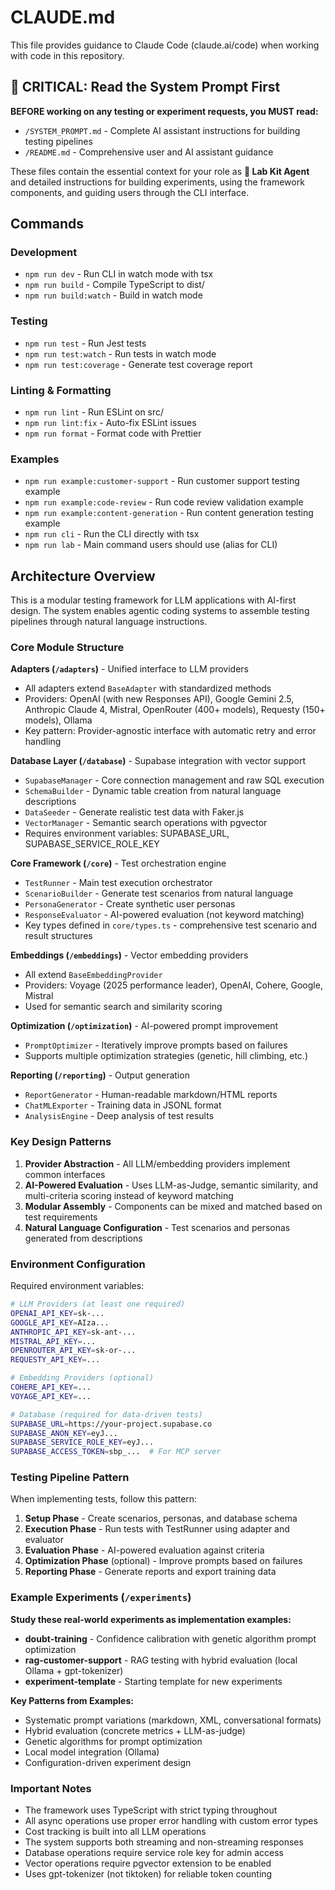 # CLAUDE.md

This file provides guidance to Claude Code (claude.ai/code) when working with code in this repository.

## 🎯 CRITICAL: Read the System Prompt First

**BEFORE working on any testing or experiment requests, you MUST read:**
- `/SYSTEM_PROMPT.md` - Complete AI assistant instructions for building testing pipelines
- `/README.md` - Comprehensive user and AI assistant guidance

These files contain the essential context for your role as **🧪 Lab Kit Agent** and detailed instructions for building experiments, using the framework components, and guiding users through the CLI interface.

## Commands

### Development
- `npm run dev` - Run CLI in watch mode with tsx
- `npm run build` - Compile TypeScript to dist/
- `npm run build:watch` - Build in watch mode

### Testing
- `npm run test` - Run Jest tests
- `npm run test:watch` - Run tests in watch mode
- `npm run test:coverage` - Generate test coverage report

### Linting & Formatting
- `npm run lint` - Run ESLint on src/
- `npm run lint:fix` - Auto-fix ESLint issues
- `npm run format` - Format code with Prettier

### Examples
- `npm run example:customer-support` - Run customer support testing example
- `npm run example:code-review` - Run code review validation example
- `npm run example:content-generation` - Run content generation testing example
- `npm run cli` - Run the CLI directly with tsx  
- `npm run lab` - Main command users should use (alias for CLI)

## Architecture Overview

This is a modular testing framework for LLM applications with AI-first design. The system enables agentic coding systems to assemble testing pipelines through natural language instructions.

### Core Module Structure

**Adapters (`/adapters`)** - Unified interface to LLM providers
- All adapters extend `BaseAdapter` with standardized methods
- Providers: OpenAI (with new Responses API), Google Gemini 2.5, Anthropic Claude 4, Mistral, OpenRouter (400+ models), Requesty (150+ models), Ollama
- Key pattern: Provider-agnostic interface with automatic retry and error handling

**Database Layer (`/database`)** - Supabase integration with vector support
- `SupabaseManager` - Core connection management and raw SQL execution
- `SchemaBuilder` - Dynamic table creation from natural language descriptions
- `DataSeeder` - Generate realistic test data with Faker.js
- `VectorManager` - Semantic search operations with pgvector
- Requires environment variables: SUPABASE_URL, SUPABASE_SERVICE_ROLE_KEY

**Core Framework (`/core`)** - Test orchestration engine
- `TestRunner` - Main test execution orchestrator
- `ScenarioBuilder` - Generate test scenarios from natural language
- `PersonaGenerator` - Create synthetic user personas
- `ResponseEvaluator` - AI-powered evaluation (not keyword matching)
- Key types defined in `core/types.ts` - comprehensive test scenario and result structures

**Embeddings (`/embeddings`)** - Vector embedding providers
- All extend `BaseEmbeddingProvider`
- Providers: Voyage (2025 performance leader), OpenAI, Cohere, Google, Mistral
- Used for semantic search and similarity scoring

**Optimization (`/optimization`)** - AI-powered prompt improvement
- `PromptOptimizer` - Iteratively improve prompts based on failures
- Supports multiple optimization strategies (genetic, hill climbing, etc.)

**Reporting (`/reporting`)** - Output generation
- `ReportGenerator` - Human-readable markdown/HTML reports
- `ChatMLExporter` - Training data in JSONL format
- `AnalysisEngine` - Deep analysis of test results

### Key Design Patterns

1. **Provider Abstraction** - All LLM/embedding providers implement common interfaces
2. **AI-Powered Evaluation** - Uses LLM-as-Judge, semantic similarity, and multi-criteria scoring instead of keyword matching
3. **Modular Assembly** - Components can be mixed and matched based on test requirements
4. **Natural Language Configuration** - Test scenarios and personas generated from descriptions

### Environment Configuration

Required environment variables:
```bash
# LLM Providers (at least one required)
OPENAI_API_KEY=sk-...
GOOGLE_API_KEY=AIza...
ANTHROPIC_API_KEY=sk-ant-...
MISTRAL_API_KEY=...
OPENROUTER_API_KEY=sk-or-...
REQUESTY_API_KEY=...

# Embedding Providers (optional)
COHERE_API_KEY=...
VOYAGE_API_KEY=...

# Database (required for data-driven tests)
SUPABASE_URL=https://your-project.supabase.co
SUPABASE_ANON_KEY=eyJ...
SUPABASE_SERVICE_ROLE_KEY=eyJ...
SUPABASE_ACCESS_TOKEN=sbp_...  # For MCP server
```

### Testing Pipeline Pattern

When implementing tests, follow this pattern:

1. **Setup Phase** - Create scenarios, personas, and database schema
2. **Execution Phase** - Run tests with TestRunner using adapter and evaluator
3. **Evaluation Phase** - AI-powered evaluation against criteria
4. **Optimization Phase** (optional) - Improve prompts based on failures
5. **Reporting Phase** - Generate reports and export training data

### Example Experiments (`/experiments`)

**Study these real-world experiments as implementation examples:**

- **doubt-training** - Confidence calibration with genetic algorithm prompt optimization
- **rag-customer-support** - RAG testing with hybrid evaluation (local Ollama + gpt-tokenizer)
- **experiment-template** - Starting template for new experiments

**Key Patterns from Examples:**
- Systematic prompt variations (markdown, XML, conversational formats)
- Hybrid evaluation (concrete metrics + LLM-as-judge)  
- Genetic algorithms for prompt optimization
- Local model integration (Ollama)
- Configuration-driven experiment design

### Important Notes

- The framework uses TypeScript with strict typing throughout
- All async operations use proper error handling with custom error types
- Cost tracking is built into all LLM operations
- The system supports both streaming and non-streaming responses
- Database operations require service role key for admin access
- Vector operations require pgvector extension to be enabled
- Uses gpt-tokenizer (not tiktoken) for reliable token counting